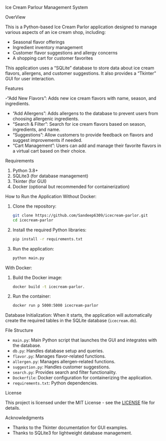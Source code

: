 Ice Cream Parlour Management System

OverView

This is a Python-based Ice Cream Parlor application designed to manage various aspects of an ice cream shop, including:

- Seasonal flavor offerings
- Ingredient inventory management
- Customer flavor suggestions and allergy concerns
- A shopping cart for customer favorites

This application uses a “SQLite” database to store data about ice cream flavors, allergens, and customer suggestions. It also provides a “Tkinter” GUI for user interaction.

 Features

-“Add New Flavors”: Adds new ice cream flavors with name, season, and ingredients.
- “Add Allergens”: Adds allergens to the database to prevent users from choosing allergenic ingredients.
- “Search & Filter”: Search for ice cream flavors based on season, ingredients, and name.
- “Suggestions”: Allow customers to provide feedback on flavors and suggest improvements if needed.
- “Cart Management”: Users can add and manage their favorite flavors in a virtual cart based on their choice.

Requirements

1. Python 3.8+ 
2. SQLite3 (for database management)
3. Tkinter (for GUI)
4. Docker (optional but recommended for containerization)

How to Run the Application
Without Docker:
1. Clone the repository:
    ```bash
    git clone https://github.com/Sandeep6309/icecream-parlor.git
    cd icecream-parlor
    ```
2. Install the required Python libraries:
    ```bash
    pip install -r requirements.txt
    ```
3. Run the application:
    ```bash
    python main.py
    ```

 With Docker:
1. Build the Docker image:
    ```bash
    docker build -t icecream-parlor.
    ```
2. Run the container:
    ```bash
    docker run p 5000:5000 icecream-parlor
    ```
 Database Initialization:
When it starts, the application will automatically create the required tables in the SQLite database (`icecream.db`).

File Structure

- `main.py`: Main Python script that launches the GUI and integrates with the database.
- `db.py`: Handles database setup and queries.
- `flavor.py`: Manages flavor-related functions.
- `allergen.py`: Manages allergen-related functions.
- `suggestion.py`: Handles customer suggestions.
- `search.py`: Provides search and filter functionality.
- `Dockerfile`: Docker configuration for containerizing the application.
- `requirements.txt`: Python dependencies.

License

This project is licensed under the MIT License - see the [LICENSE](LICENSE) file for details.

 Acknowledgments

- Thanks to the Tkinter documentation for GUI examples.
- Thanks to SQLite3 for lightweight database management.
